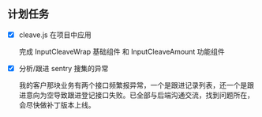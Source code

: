 ## 计划任务

- [x] cleave.js 在项目中应用

  完成 InputCleaveWrap 基础组件 和 InputCleaveAmount 功能组件

- [x] 分析/跟进 sentry 搜集的异常

  我的客户那块业务有两个接口频繁报异常，一个是跟进记录列表，还一个是跟进意向为空导致跟进登记接口失败。已全部与后端沟通交流，找到问题所在，会尽快做补丁版本上线。
